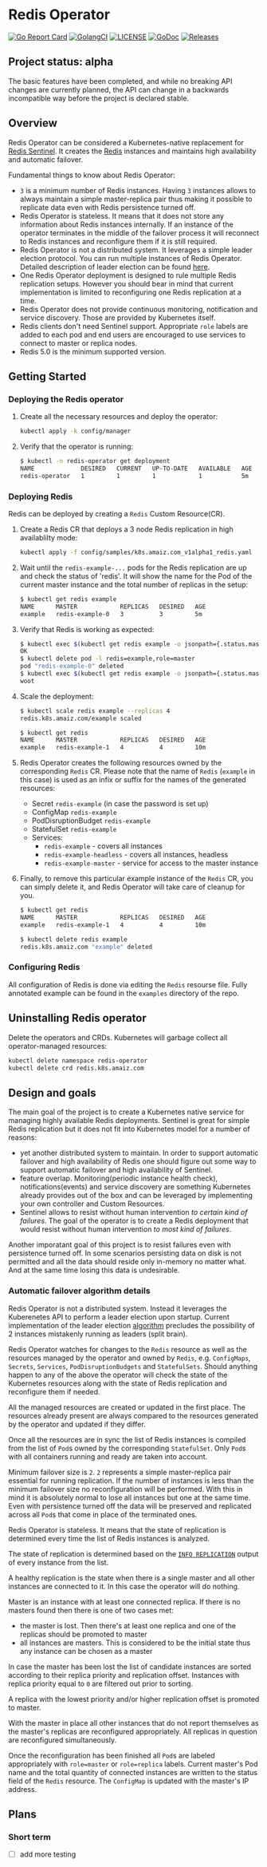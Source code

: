# Redis Operator

[![Go Report Card](https://goreportcard.com/badge/github.com/bringg/redis-operator)](https://goreportcard.com/report/github.com/bringg/redis-operator)
[![GolangCI](https://golangci.com/badges/github.com/bringg/redis-operator.svg)](https://golangci.com/r/github.com/bringg/redis-operator)
[![LICENSE](https://img.shields.io/github/license/bringg/redis-operator.svg)](https://github.com/bringg/redis-operator/blob/master/LICENSE)
[![GoDoc](https://godoc.org/github.com/bringg/redis-operator?status.svg)](https://godoc.org/github.com/bringg/redis-operator)
[![Releases](https://img.shields.io/github/release/bringg/redis-operator.svg)](https://github.com/bringg/redis-operator/releases)

## Project status: alpha

The basic features have been completed, and while no breaking API changes are currently planned, the API can change in a backwards incompatible way before the project is declared stable.

## Overview

Redis Operator can be considered a Kubernetes-native replacement for [Redis Sentinel][sentinel]. It creates the [Redis] instances and maintains high availability and automatic failover.

Fundamental things to know about Redis Operator:

- `3` is a minimum number of Redis instances. Having `3` instances allows to always maintain a simple master-replica pair thus making it possible to replicate data even with Redis persistence turned off.
- Redis Operator is stateless. It means that it does not store any information about Redis instances internally. If an instance of the operator terminates in the middle of the failover process it will reconnect to Redis instances and reconfigure them if it is still required.
- Redis Operator is not a distributed system. It leverages a simple leader election protocol. You can run multiple instances of Redis Operator. Detailed description of leader election can be found [here][leader-election].
- One Redis Operator deployment is designed to rule multiple Redis replication setups. However you should bear in mind that current implementation is limited to reconfiguring one Redis replication at a time.
- Redis Operator does not provide continuous monitoring, notification and service discovery. Those are provided by Kubernetes itself.
- Redis clients don't need Sentinel support. Appropriate `role` labels are added to each pod and end users are encouraged to use services to connect to master or replica nodes.
- Redis 5.0 is the minimum supported version.

## Getting Started

### Deploying the Redis operator

1. Create all the necessary resources and deploy the operator:

    ```bash
    kubectl apply -k config/manager
    ```

2. Verify that the operator is running:

    ```bash
    $ kubectl -n redis-operator get deployment
    NAME             DESIRED   CURRENT   UP-TO-DATE   AVAILABLE   AGE
    redis-operator   1         1         1            1           5m
    ```

### Deploying Redis

Redis can be deployed by creating a `Redis` Custom Resource(CR).

1. Create a Redis CR that deploys a 3 node Redis replication in high availablilty mode:

    ```bash
    kubectl apply -f config/samples/k8s.amaiz.com_v1alpha1_redis.yaml
    ```

2. Wait until the `redis-example-...` pods for the Redis replication are up and check the status of 'redis'. It will show the name for the Pod of the current master instance and the total number of replicas in the setup:

    ```bash
    $ kubectl get redis example
    NAME      MASTER            REPLICAS   DESIRED   AGE
    example   redis-example-0   3          3         5m
    ```

3. Verify that Redis is working as expected:

    ```bash
    $ kubectl exec $(kubectl get redis example -o jsonpath={.status.master}) -c redis redis-cli set lol woot
    OK
    $ kubectl delete pod -l redis=example,role=master
    pod "redis-example-0" deleted
    $ kubectl exec $(kubectl get redis example -o jsonpath={.status.master}) -c redis redis-cli get lol
    woot
    ```

4. Scale the deployment:

    ```bash
    $ kubectl scale redis example --replicas 4
    redis.k8s.amaiz.com/example scaled

    $ kubectl get redis
    NAME      MASTER            REPLICAS   DESIRED   AGE
    example   redis-example-1   4          4         10m
    ```

5. Redis Operator creates the following resources owned by the corresponding `Redis` CR. Please note that the name of `Redis` (`example` in this case) is used as an infix or suffix for the names of the generated resources:

    - Secret `redis-example` (in case the password is set up)
    - ConfigMap `redis-example`
    - PodDisruptionBudget `redis-example`
    - StatefulSet `redis-example`
    - Services:
        - `redis-example` - covers all instances
        - `redis-example-headless` - covers all instances, headless
        - `redis-example-master` - service for access to the master instance

6. Finally, to remove this particular example instance of the `Redis` CR, you can simply delete it, and Redis Operator will take care of cleanup for you.

    ```bash
    $ kubectl get redis
    NAME      MASTER            REPLICAS   DESIRED   AGE
    example   redis-example-1   4          4         10m

    $ kubectl delete redis example
    redis.k8s.amaiz.com "example" deleted
    ```

### Configuring Redis

All configuration of Redis is done via editing the `Redis` resourse file. Fully annotated example can be found in the `examples` directory of the repo.

## Uninstalling Redis operator

Delete the operators and CRDs. Kubernetes will garbage collect all operator-managed resources:

```bash
kubectl delete namespace redis-operator
kubectl delete crd redis.k8s.amaiz.com
```

## Design and goals

The main goal of the project is to create a Kubernetes native service for managing highly available Redis deployments. Sentinel is great for simple Redis replication but it does not fit into Kubernetes model for a number of reasons:

- yet another distributed system to maintain. In order to support automatic failover and high availability of Redis one should figure out some way to support automatic failover and high availability of Sentinel.
- feature overlap. Monitoring(periodic instance health check), notifications(events) and service discovery are something Kubernetes already provides out of the box and can be leveraged by implementing your own controller and Custom Resources.
- Sentinel allows to resist without human intervention _to certain kind of failures_. The goal of the operator is to create a Redis deployment that would resist without human intervention _to most kind of failures_.

Another imporatant goal of this project is to resist failures even with persistence turned off. In some scenarios persisting data on disk is not permitted and all the data should reside only in-memory no matter what. And at the same time losing this data is undesirable.

### Automatic failover algorithm details

Redis Operator is not a distributed system. Instead it leverages the Kuberenetes API to perform a leader election upon startup. Current implementation of the leader election [algorithm][leader-election] precludes the possibility of 2 instances mistakenly running as leaders (split brain).

Redis Operator watches for changes to the `Redis` resource as well as the resources managed by the operator and owned by `Redis`, e.g. `ConfigMaps`, `Secrets`, `Services`, `PodDisruptionBudgets` and `StatefulSets`. Should anything happen to any of the above the operator will check the state of the Kubernetes resources along with the state of Redis replication and reconfigure them if needed.

All the managed resources are created or updated in the first place. The resources already present are always compared to the resources generated by the operator and updated if they differ.

Once all the resources are in sync the list of Redis instances is compiled from the list of `Pod`s owned by the corresponding `StatefulSet`. Only `Pod`s with all containers running and ready are taken into account.

Minimum failover size is `2`. `2` represents a simple master-replica pair essential for running replication. If the number of instances is less than the minimum failover size no reconfiguration will be performed. With this in mind it is absolutely normal to lose all instances but one at the same time. Even with persistence turned off the data will be preserved and replicated across all `Pod`s that come in place of the terminated ones.

Redis Operator is stateless. It means that the state of replication is determined every time the list of Redis instances is analyzed.

The state of replication is determined based on the [`INFO REPLICATION`][info] output of every instance from the list.

A healthy replication is the state when there is a single master and all other instances are connected to it. In this case the operator will do nothing.

Master is an instance with at least one connected replica. If there is no masters found then there is one of two cases met:

- the master is lost. Then there's at least one replica and one of the replicas should be promoted to master
- all instances are masters. This is considered to be the initial state thus any instance can be chosen as a master

In case the master has been lost the list of candidate instances are sorted according to their replica priority and replication offset. Instances with replica priority equal to `0` are filtered out prior to sorting.

A replica with the lowest priority and/or higher replication offset is promoted to master.

With the master in place all other instances that do not report themselves as the master's replicas are reconfigured appropriately. All replicas in question are reconfigured simultaneously.

Once the reconfiguration has been finished all `Pod`s are labeled appropriately with `role=master` or `role=replica` labels. Current master's Pod name and the total quantity of connected instances are written to the status field of the `Redis` resource. The `ConfigMap` is updated with the master's IP address.

[Redis]: https://redis.io
[sentinel]: https://redis.io/topics/sentinel
[leader-election]: https://github.com/operator-framework/operator-sdk/blob/v0.7.0/doc/user-guide.md#leader-election
[info]: https://redis.io/commands/info

## Plans

### Short term

- [ ] add more testing
